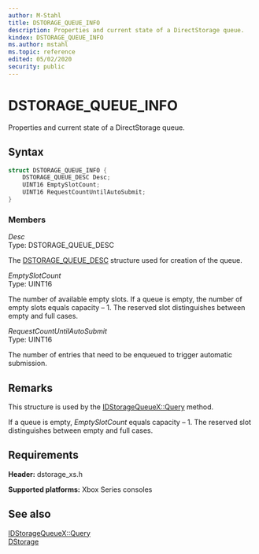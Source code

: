 ```yaml
---
author: M-Stahl
title: DSTORAGE_QUEUE_INFO
description: Properties and current state of a DirectStorage queue.
kindex: DSTORAGE_QUEUE_INFO
ms.author: mstahl
ms.topic: reference
edited: 05/02/2020
security: public
---
```


# DSTORAGE_QUEUE_INFO  

Properties and current state of a DirectStorage queue. 

## Syntax  
  
```cpp
struct DSTORAGE_QUEUE_INFO {  
    DSTORAGE_QUEUE_DESC Desc;
    UINT16 EmptySlotCount;
    UINT16 RequestCountUntilAutoSubmit;
}  
```
  
### Members  

*Desc*  
Type: DSTORAGE_QUEUE_DESC

The [DSTORAGE_QUEUE_DESC](dstorage_queue_desc.md) structure used for creation of the queue.

*EmptySlotCount*  
Type: UINT16

The number of available empty slots. If a queue is empty, the number of empty slots equals capacity – 1. The reserved slot distinguishes between empty and full cases.

*RequestCountUntilAutoSubmit*  
Type: UINT16

The number of entries that need to be enqueued to trigger automatic submission. 

## Remarks 

This structure is used by the [IDStorageQueueX::Query](../interfaces/IDStorageQueueX/methods/idstoragequeuex_query.md) method.

If a queue is empty, *EmptySlotCount* equals capacity – 1. The reserved slot distinguishes between empty and full cases.
  
## Requirements  
  
**Header:** dstorage_xs.h  
  
**Supported platforms:** Xbox Series consoles  
  
## See also  
[IDStorageQueueX::Query](../interfaces/IDStorageQueueX/methods/idstoragequeuex_query.md)  
[DStorage](../dstorage_members.md)  
  